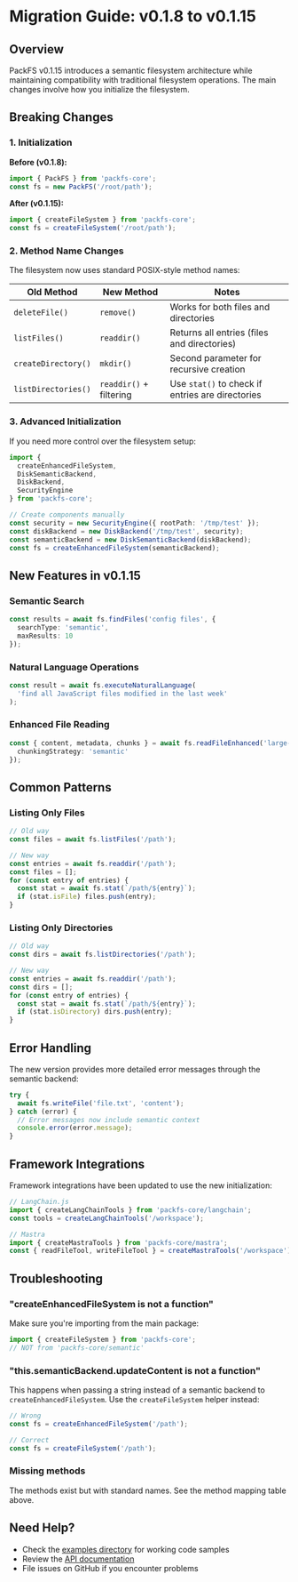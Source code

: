 # Migration Guide: v0.1.8 to v0.1.15

## Overview

PackFS v0.1.15 introduces a semantic filesystem architecture while maintaining compatibility with traditional filesystem operations. The main changes involve how you initialize the filesystem.

## Breaking Changes

### 1. Initialization

**Before (v0.1.8):**
```typescript
import { PackFS } from 'packfs-core';
const fs = new PackFS('/root/path');
```

**After (v0.1.15):**
```typescript
import { createFileSystem } from 'packfs-core';
const fs = createFileSystem('/root/path');
```

### 2. Method Name Changes

The filesystem now uses standard POSIX-style method names:

| Old Method | New Method | Notes |
|------------|------------|-------|
| `deleteFile()` | `remove()` | Works for both files and directories |
| `listFiles()` | `readdir()` | Returns all entries (files and directories) |
| `createDirectory()` | `mkdir()` | Second parameter for recursive creation |
| `listDirectories()` | `readdir()` + filtering | Use `stat()` to check if entries are directories |

### 3. Advanced Initialization

If you need more control over the filesystem setup:

```typescript
import { 
  createEnhancedFileSystem,
  DiskSemanticBackend,
  DiskBackend,
  SecurityEngine
} from 'packfs-core';

// Create components manually
const security = new SecurityEngine({ rootPath: '/tmp/test' });
const diskBackend = new DiskBackend('/tmp/test', security);
const semanticBackend = new DiskSemanticBackend(diskBackend);
const fs = createEnhancedFileSystem(semanticBackend);
```

## New Features in v0.1.15

### Semantic Search
```typescript
const results = await fs.findFiles('config files', {
  searchType: 'semantic',
  maxResults: 10
});
```

### Natural Language Operations
```typescript
const result = await fs.executeNaturalLanguage(
  'find all JavaScript files modified in the last week'
);
```

### Enhanced File Reading
```typescript
const { content, metadata, chunks } = await fs.readFileEnhanced('large-file.txt', {
  chunkingStrategy: 'semantic'
});
```

## Common Patterns

### Listing Only Files
```typescript
// Old way
const files = await fs.listFiles('/path');

// New way
const entries = await fs.readdir('/path');
const files = [];
for (const entry of entries) {
  const stat = await fs.stat(`/path/${entry}`);
  if (stat.isFile) files.push(entry);
}
```

### Listing Only Directories
```typescript
// Old way
const dirs = await fs.listDirectories('/path');

// New way
const entries = await fs.readdir('/path');
const dirs = [];
for (const entry of entries) {
  const stat = await fs.stat(`/path/${entry}`);
  if (stat.isDirectory) dirs.push(entry);
}
```

## Error Handling

The new version provides more detailed error messages through the semantic backend:

```typescript
try {
  await fs.writeFile('file.txt', 'content');
} catch (error) {
  // Error messages now include semantic context
  console.error(error.message);
}
```

## Framework Integrations

Framework integrations have been updated to use the new initialization:

```typescript
// LangChain.js
import { createLangChainTools } from 'packfs-core/langchain';
const tools = createLangChainTools('/workspace');

// Mastra
import { createMastraTools } from 'packfs-core/mastra';
const { readFileTool, writeFileTool } = createMastraTools('/workspace');
```

## Troubleshooting

### "createEnhancedFileSystem is not a function"
Make sure you're importing from the main package:
```typescript
import { createFileSystem } from 'packfs-core';
// NOT from 'packfs-core/semantic'
```

### "this.semanticBackend.updateContent is not a function"
This happens when passing a string instead of a semantic backend to `createEnhancedFileSystem`. Use the `createFileSystem` helper instead:
```typescript
// Wrong
const fs = createEnhancedFileSystem('/path');

// Correct
const fs = createFileSystem('/path');
```

### Missing methods
The methods exist but with standard names. See the method mapping table above.

## Need Help?

- Check the [examples directory](./examples) for working code samples
- Review the [API documentation](./docs/api.md)
- File issues on GitHub if you encounter problems
